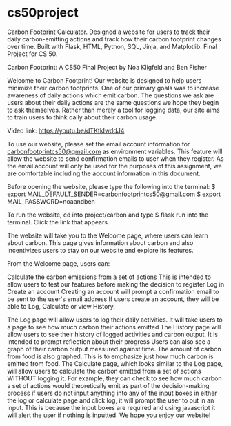 # cs50project
Carbon Footprint Calculator. Designed a website for users to track their daily carbon-emitting actions and track how their carbon footprint changes over time. Built with Flask, HTML, Python, SQL, Jinja, and Matplotlib. Final Project for CS 50.

Carbon Footprint: A CS50 Final Project by Noa Kligfeld and Ben Fisher

Welcome to Carbon Footprint! Our website is designed to help users minimize their carbon footprints. One of our primary goals was to increase awareness of daily actions which emit carbon. The questions we ask are users about their daily actions are the same questions we hope they begin to ask themselves. Rather than merely a tool for logging data, our site aims to train users to think daily about their carbon usage.

Video link: https://youtu.be/dTKtkIwddJ4

To use our website, please set the email account information for carbonfootprintcs50@gmail.com as environment variables. This feature will allow the website to send confirmation emails to user when they register. As the email account will only be used for the purposes of this assignment, we are comfortable including the account information in this document.

Before opening the website, please type the following into the terminal: $ export MAIL_DEFAULT_SENDER=carbonfootprintcs50@gmail.com $ export MAIL_PASSWORD=noaandben

To run the website, cd into project/carbon and type $ flask run into the terminal. Click the link that appears.

The website will take you to the Welcome page, where users can learn about carbon. This page gives information about carbon and also incentivizes users to stay on our website and explore its features.

From the Welcome page, users can:

Calculate the carbon emissions from a set of actions
This is intended to allow users to test our features before making the decision to register
Log in
Create an account
Creating an account will prompt a confirmation email to be sent to the user's email address
If users create an account, they will be able to Log, Calculate or view History.

The Log page will allow users to log their daily activities. It will take users to a page to see how much carbon their actions emitted
The History page will allow users to see their history of logged activities and carbon output. It is intended to prompt reflection about their progress
Users can also see a graph of their carbon output measured against time.
The amount of carbon from food is also graphed. This is to emphasize just how much carbon is emitted from food.
The Calculate page, which looks similar to the Log page, will allow users to calculate the carbon emitted from a set of actions WITHOUT logging it.
For example, they can check to see how much carbon a set of actions would theoretically emit as part of the decision-making process
if users do not input anything into any of the input boxes in either the log or calculate page and click log, it will prompt the user to put in an input.
This is because the input boxes are required and using javascript it will alert the user if nothing is inputted. We hope you enjoy our website!
